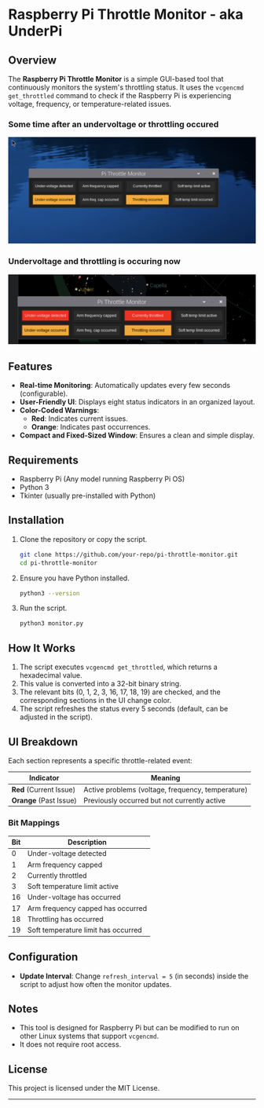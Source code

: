 # Raspberry Pi Throttle Monitor - aka UnderPi

## Overview
The **Raspberry Pi Throttle Monitor** is a simple GUI-based tool that continuously monitors the system's throttling status. It uses the `vcgencmd get_throttled` command to check if the Raspberry Pi is experiencing voltage, frequency, or temperature-related issues.

### Some time after an undervoltage or throttling occured
![UnderPi running on Raspberry Pi 5](screenshots/screenshot_underpi.png)

### Undervoltage and throttling is occuring now
![UnderPi showing currently under-voltage status](screenshots/screenshot_underpi_throttled.png)

## Features
- **Real-time Monitoring**: Automatically updates every few seconds (configurable).
- **User-Friendly UI**: Displays eight status indicators in an organized layout.
- **Color-Coded Warnings**:
  - **Red**: Indicates current issues.
  - **Orange**: Indicates past occurrences.
- **Compact and Fixed-Sized Window**: Ensures a clean and simple display.

## Requirements
- Raspberry Pi (Any model running Raspberry Pi OS)
- Python 3
- Tkinter (usually pre-installed with Python)

## Installation
1. Clone the repository or copy the script.
   ```sh
   git clone https://github.com/your-repo/pi-throttle-monitor.git
   cd pi-throttle-monitor
   ```
2. Ensure you have Python installed.
   ```sh
   python3 --version
   ```
3. Run the script.
   ```sh
   python3 monitor.py
   ```

## How It Works
1. The script executes `vcgencmd get_throttled`, which returns a hexadecimal value.
2. This value is converted into a 32-bit binary string.
3. The relevant bits (0, 1, 2, 3, 16, 17, 18, 19) are checked, and the corresponding sections in the UI change color.
4. The script refreshes the status every 5 seconds (default, can be adjusted in the script).

## UI Breakdown
Each section represents a specific throttle-related event:

| Indicator | Meaning |
|-----------|---------|
| **Red** (Current Issue) | Active problems (voltage, frequency, temperature) |
| **Orange** (Past Issue) | Previously occurred but not currently active |

### Bit Mappings
| Bit | Description |
|----|--------------------------------------|
| 0  | Under-voltage detected |
| 1  | Arm frequency capped |
| 2  | Currently throttled |
| 3  | Soft temperature limit active |
| 16 | Under-voltage has occurred |
| 17 | Arm frequency capped has occurred |
| 18 | Throttling has occurred |
| 19 | Soft temperature limit has occurred |

## Configuration
- **Update Interval**: Change `refresh_interval = 5` (in seconds) inside the script to adjust how often the monitor updates.

## Notes
- This tool is designed for Raspberry Pi but can be modified to run on other Linux systems that support `vcgencmd`.
- It does not require root access.

## License
This project is licensed under the MIT License.

---

